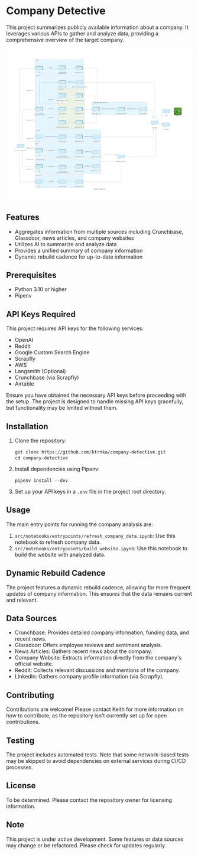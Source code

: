 # Company Detective

This project summarizes publicly available information about a company. It leverages various APIs to gather and analyze data, providing a comprehensive overview of the target company.

![System diagram](system_diagram.png)

## Features

- Aggregates information from multiple sources including Crunchbase, Glassdoor, news articles, and company websites
- Utilizes AI to summarize and analyze data
- Provides a unified summary of company information
- Dynamic rebuild cadence for up-to-date information

## Prerequisites

- Python 3.10 or higher
- Pipenv

## API Keys Required

This project requires API keys for the following services:

- OpenAI
- Reddit
- Google Custom Search Engine
- Scrapfly
- AWS
- Langsmith (Optional)
- Crunchbase (via Scrapfly)
- Airtable

Ensure you have obtained the necessary API keys before proceeding with the setup. The project is designed to handle missing API keys gracefully, but functionality may be limited without them.

## Installation

1. Clone the repository:
   ```
   git clone https://github.com/ktrnka/company-detective.git
   cd company-detective
   ```

2. Install dependencies using Pipenv:
   ```
   pipenv install --dev
   ```

3. Set up your API keys in a `.env` file in the project root directory.

## Usage

The main entry points for running the company analysis are:

1. `src/notebooks/entrypoints/refresh_company_data.ipynb`: Use this notebook to refresh company data.
2. `src/notebooks/entrypoints/build_website.ipynb`: Use this notebook to build the website with analyzed data.

## Dynamic Rebuild Cadence

The project features a dynamic rebuild cadence, allowing for more frequent updates of company information. This ensures that the data remains current and relevant.

## Data Sources

- Crunchbase: Provides detailed company information, funding data, and recent news.
- Glassdoor: Offers employee reviews and sentiment analysis.
- News Articles: Gathers recent news about the company.
- Company Website: Extracts information directly from the company's official website.
- Reddit: Collects relevant discussions and mentions of the company.
- LinkedIn: Gathers company profile information (via Scrapfly).

## Contributing

Contributions are welcome! Please contact Keith for more information on how to contribute, as the repository isn't currently set up for open contributions.

## Testing

The project includes automated tests. Note that some network-based tests may be skipped to avoid dependencies on external services during CI/CD processes.

## License

To be determined. Please contact the repository owner for licensing information.

## Note

This project is under active development. Some features or data sources may change or be refactored. Please check for updates regularly.
